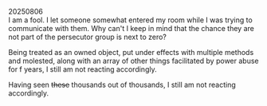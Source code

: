 20250806\
I am a fool. I let someone somewhat entered my room while I was trying to communicate with them. Why can't I keep in mind that the chance they are not part of the persecutor group is next to zero?

Being treated as an owned object, put under effects with multiple methods and molested, along with an array of other things facilitated by power abuse for f years, I still am not reacting accordingly.

Having seen <s>these</s> thousands out of thousands, I still am not reacting accordingly.
